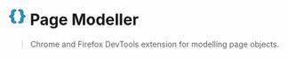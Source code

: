 # ![Page Modeller](src/icons/icon_32.png) Page Modeller

> Chrome and Firefox DevTools extension for modelling page objects.
